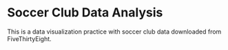 # Soccer Club Data Analysis
This is a data visualization practice with soccer club data downloaded from FiveThirtyEight.
